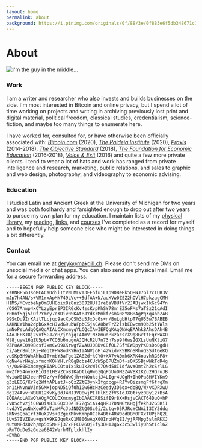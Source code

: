 ```yaml
---
layout: home
permalink: about
background: https://i.pinimg.com/originals/0f/88/3e/0f883e6f5db348671c1e26a7dfd2e5f3.gif
---
```


# About 


<img style="max-width:600px;" src="https://derykmakgill.github.io/had/assets/img/deryk-makgill-censored.jpg" alt="I'm the guy in the middle...">


### Work

I am a writer and researcher who also invests and builds businesses on the side. I'm most interested in Bitcoin and online privacy, but I spend a lot of time working on projects and writing in archiving previously lost print and digital material, political freedom, classical studies, credentialism, science-fiction, and maybe too many things to enumerate here. 

I have worked for, consulted for, or have otherwise been officially associated with: *[Bitcoin.com](https://bitcoin.com)* (2020), *[The Paideia Institute](https://paideiainstitute)* (2020), *[Praxis](https://discoverpraxis.com)* (2014-2018), *[The Objective Standard](https://theobjectivestandard.com)* (2018), *[The Foundation for Economic Education](https://fee.org)* (2016-2018), *[Voice & Exit](https://voicandexit.com)* (2016) and quite a few more private clients. I tend to wear a lot of hats and work has ranged from private intelligence and research, marketing, public relations, and sales to graphic and web design, photography, and videography to economic advising.

### Education

I studied Latin and Ancient Greek at the University of Michigan for two years and was both foolhardy and farsighted enough to drop out after two years to pursue my own plan for my education. I maintain lists of my [physical library,](/library) my [reading,](/read) [links,](/links) and [courses](/courses) I've completed as a record for myself and to hopefully help someone else who might be interested in doing things a bit differently. 

### Contact

You can email me at deryk@makgill.ch. Please don't send me DMs on unsocial media or chat apps. You can also send me physical mail. Email me for a secure forwarding address.

```
-----BEGIN PGP PUBLIC KEY BLOCK-----
xsBNBF5nJsoBCACaOd5lItVNLMLvI3FEhfujLIp9DBeHk5QHNJ7Gl7cTUR3V
mJp7h4AN/s+VM1rxApMk749LVc++5dfAA+N/auXVw0ZSZ2hOVlH7pkzagCMH
H1MS/MCvzbeNp0mGUH8oix8z8nz30J2HUlIre6aVBUfVr2JABjwxIkGc94Yn
/OSG7Anwp4xCYLzyEprEP3IRGcKv4zsKvpKhSY78mjEZ5oFMs7aTSz21qAdI
rFHnf5gj5iOf7Ymcy7eXDiv0SKAtBJYdXrMmkfZsmG08Y8BRAgPqXq4bbZAB
99ScDu9IrKAilTLcjqq9acXpOSh3u5JxDc0s+n/BuLgbHtpT7qU55w7BABEB
AAHNLW1ha2dpbGxAcHJvdG9ubWFpbC5jaCA8bWFrZ2lsbEBwcm90b25tYWls
LmNoPsLAdgQQAQgAIAUCXmcmygYLCQcIAwIEFQgKAgQWAgEAAhkBAhsDAh4B
AAoJEFKJ8j2vxf5GJZcH/jYojqT4AmVINX8mudPkzacsrX9g8GrttFqr5WXO
Wl8juyw16qZU5pbx7CO5b6nugoAJQHcR2U7n73n7sp9f6ws2GXLsUuNXtiG7
9ZPuAAC099BcsfJxmCwD9XKrwgfZvAUJ0BDvC8fOL7SfYEWDpyPXDsDo0gdH
Ci/aErBml1Ri+WeqtFHW8odRYHnIaANVjoHj4zWidvK5BRnSRhuQSSdtGeKQ
vuSKp3M9WnAhbaIT+mbY3aTge1ZA82d+kCYO+XA7yA0mk6XRK4ouvhRGSP8+
KgNw4VrHAgLxfmcnKOHYHlrR0gBcbs4CUcWSp6PUZmDf+sQK55BjwWkTdR4g
n//OwE0EXmcmygEIAPUCOtuIxikuJk2cWlC7QNd58I1dfAvYOmtZh2cSrlLG
mwZfF54nyeXBidI01HSVZCoB1KaDtlqHw6zQgPoUnOMZZ4VBXIKZu2HQruJB
WviuW01KJeerPM7z/y+f6dWwOjh+rNOukcjJ4LIgr4UOgM+Ih0Pa8HVIYKm9
g3zLEOG/Kr7q2WfhAPLetJ+oQzZZtE3ynk2fgdcgp+RJYvOizsmgFf6frqXm
bn1iHNvnWV3n5GM+jopND5iQf0h1Gw6HcHzCeedy3D6qx+doBQ/W/vXDPXwU
dg124Avv+WBUH12KvKy8dJ4NJ3VO8wjPIlHlKS2fVSIoJX0t+yz0By12+BsA
EQEAAcLAXwQYAQgACQUCXmcmygIbDAAKCRBSifI9r8X+RsjvCACT64DuQ+hP
7vDSchvzjiCGWOis83uGQxJ0eTF7ZgSiAY4qHRU7DNMGtKHgjfekhJ2G5RiI
4vdJYCyuNnXcoP7vTzmMFcJbJNDZtQ0Sc0i/2utqv05RJRcYCNAiI3IY3ddq
sKNvsQbaIrf30uX9Vs+0ZgeXMkvKmhp0CJh4Bt+4RW0cdDBM0FXxTUPjhQ2L
1UvS7IVZEwu+qsYX9K9JquRxQ1M806wAqX0OIrbHVqEI/yjRFMpg5slmRKXJ
Nut0MFdXD2h/mp5o5NHFj37xFFCD26OjEfy3DH1JgGx3cS3wliy0hStIcl6Z
pRmTOuDeSzGuza6E42WerhMTplxkhlIy
=EVh8
-----END PGP PUBLIC KEY BLOCK-----
```



